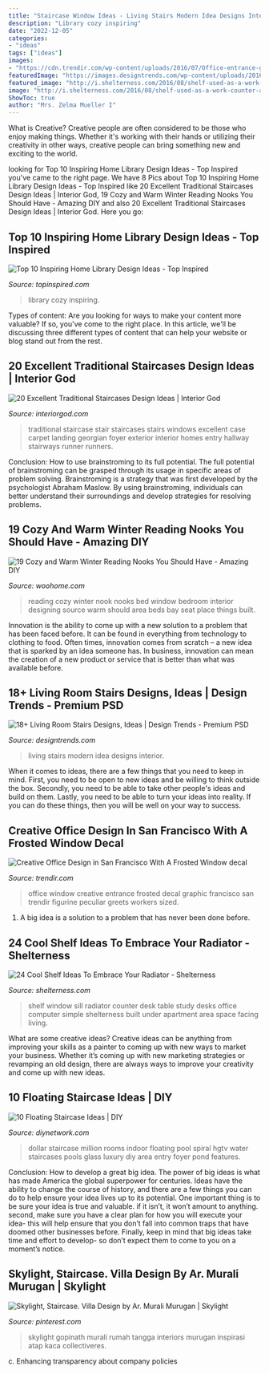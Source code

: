 ```yaml
---
title: "Staircase Window Ideas - Living Stairs Modern Idea Designs Interior"
description: "Library cozy inspiring"
date: "2022-12-05"
categories:
- "ideas"
tags: ["ideas"]
images:
- "https://cdn.trendir.com/wp-content/uploads/2016/07/Office-entrance-greets-workers-with-a-peculiar-life-sized-figurine-that-echoes-the-color-scheme-of-the-window.jpg"
featuredImage: "https://images.designtrends.com/wp-content/uploads/2016/08/23182020/Modern-Living-Room-Stairs-Idea-.jpg"
featured_image: "http://i.shelterness.com/2016/08/shelf-used-as-a-work-counter-and-window-sill.jpg"
image: "http://i.shelterness.com/2016/08/shelf-used-as-a-work-counter-and-window-sill.jpg"
ShowToc: true
author: "Mrs. Zelma Mueller I"
---
```



What is Creative?
Creative people are often considered to be those who enjoy making things. Whether it's working with their hands or utilizing their creativity in other ways, creative people can bring something new and exciting to the world.

	

		
looking for Top 10 Inspiring Home Library Design Ideas - Top Inspired you've came to the right page. We have 8 Pics about Top 10 Inspiring Home Library Design Ideas - Top Inspired like 20 Excellent Traditional Staircases Design Ideas | Interior God, 19 Cozy and Warm Winter Reading Nooks You Should Have - Amazing DIY and also 20 Excellent Traditional Staircases Design Ideas | Interior God. Here you go:
		
    
## Top 10 Inspiring Home Library Design Ideas - Top Inspired

<img loading=lazy src="https://www.topinspired.com/wp-content/uploads/2015/03/7-Cozy-Home-Library-Design-Ideas.jpg" onerror="this.onerror=null;this.src='https://tse2.mm.bing.net/th?id=OIP.xUeph1SbAPRHI0AtDun8JAHaLH&amp;pid=15.1';" alt="Top 10 Inspiring Home Library Design Ideas - Top Inspired">

_Source: topinspired.com_

>library cozy inspiring. 

	

Types of content:
Are you looking for ways to make your content more valuable? If so, you've come to the right place. In this article, we'll be discussing three different types of content that can help your website or blog stand out from the rest.

    
## 20 Excellent Traditional Staircases Design Ideas | Interior God

<img loading=lazy src="http://interiorgod.com/wp-content/uploads/2016/04/stair-case-design-traditional-style.jpg" onerror="this.onerror=null;this.src='https://tse4.mm.bing.net/th?id=OIP.OVcW8djUqwPSvTnrsgVonAHaLH&amp;pid=15.1';" alt="20 Excellent Traditional Staircases Design Ideas | Interior God">

_Source: interiorgod.com_

>traditional staircase stair staircases stairs windows excellent case carpet landing georgian foyer exterior interior homes entry hallway stairways runner runners. 

	

Conclusion: How to use brainstroming to its full potential.
The full potential of brainstroming can be grasped through its usage in specific areas of problem solving. Brainstroming is a strategy that was first developed by the psychologist Abraham Maslow. By using brainstroming, individuals can better understand their surroundings and develop strategies for resolving problems.

    
## 19 Cozy And Warm Winter Reading Nooks You Should Have - Amazing DIY

<img loading=lazy src="http://www.woohome.com/wp-content/uploads/2014/12/Cozy-reading-nook-for-this-winter-6.jpg" onerror="this.onerror=null;this.src='https://tse2.mm.bing.net/th?id=OIP.In4pHc-8_eaIExiDkfUYjQHaKW&amp;pid=15.1';" alt="19 Cozy and Warm Winter Reading Nooks You Should Have - Amazing DIY">

_Source: woohome.com_

>reading cozy winter nook nooks bed window bedroom interior designing source warm should area beds bay seat place things built. 

	

Innovation is the ability to come up with a new solution to a problem that has been faced before. It can be found in everything from technology to clothing to food. Often times, innovation comes from scratch – a new idea that is sparked by an idea someone has. In business, innovation can mean the creation of a new product or service that is better than what was available before.

    
## 18+ Living Room Stairs Designs, Ideas | Design Trends - Premium PSD

<img loading=lazy src="https://images.designtrends.com/wp-content/uploads/2016/08/23182020/Modern-Living-Room-Stairs-Idea-.jpg" onerror="this.onerror=null;this.src='https://tse3.mm.bing.net/th?id=OIP.wsFW40xwSAD82lA7gubPKgHaFS&amp;pid=15.1';" alt="18+ Living Room Stairs Designs, Ideas | Design Trends - Premium PSD">

_Source: designtrends.com_

>living stairs modern idea designs interior. 

	

When it comes to ideas, there are a few things that you need to keep in mind. First, you need to be open to new ideas and be willing to think outside the box. Secondly, you need to be able to take other people's ideas and build on them. Lastly, you need to be able to turn your ideas into reality. If you can do these things, then you will be well on your way to success.

    
## Creative Office Design In San Francisco With A Frosted Window Decal

<img loading=lazy src="https://cdn.trendir.com/wp-content/uploads/2016/07/Office-entrance-greets-workers-with-a-peculiar-life-sized-figurine-that-echoes-the-color-scheme-of-the-window.jpg" onerror="this.onerror=null;this.src='https://tse2.mm.bing.net/th?id=OIP.lScNHO8smzOKy3HFdUO-FgHaEw&amp;pid=15.1';" alt="Creative Office Design in San Francisco With A Frosted Window decal">

_Source: trendir.com_

>office window creative entrance frosted decal graphic francisco san trendir figurine peculiar greets workers sized. 

	

1. A big idea is a solution to a problem that has never been done before.

    
## 24 Cool Shelf Ideas To Embrace Your Radiator - Shelterness

<img loading=lazy src="http://i.shelterness.com/2016/08/shelf-used-as-a-work-counter-and-window-sill.jpg" onerror="this.onerror=null;this.src='https://tse2.mm.bing.net/th?id=OIP.4c-s9Y35s8Z247JwvueaHAHaLL&amp;pid=15.1';" alt="24 Cool Shelf Ideas To Embrace Your Radiator - Shelterness">

_Source: shelterness.com_

>shelf window sill radiator counter desk table study desks office computer simple shelterness built under apartment area space facing living. 

	

What are some creative ideas?
Creative ideas can be anything from improving your skills as a painter to coming up with new ways to market your business. Whether it’s coming up with new marketing strategies or revamping an old design, there are always ways to improve your creativity and come up with new ideas.

    
## 10 Floating Staircase Ideas | DIY

<img loading=lazy src="https://diy.sndimg.com/content/dam/images/diy/fullset/2014/2/28/0/HMDRS-ss3_entry-staircase_s3x4.jpg.rend.hgtvcom.616.822.suffix/1420710819099.jpeg" onerror="this.onerror=null;this.src='https://tse1.mm.bing.net/th?id=OIP.kt0JqZsXsc8OUfksPSF6jQHaJ4&amp;pid=15.1';" alt="10 Floating Staircase Ideas | DIY">

_Source: diynetwork.com_

>dollar staircase million rooms indoor floating pool spiral hgtv water staircases pools glass luxury diy area entry foyer pond features. 

	

Conclusion: How to develop a great big idea.
The power of big ideas is what has made America the global superpower for centuries. Ideas have the ability to change the course of history, and there are a few things you can do to help ensure your idea lives up to its potential.
One important thing is to be sure your idea is true and valuable. if it isn’t, it won’t amount to anything. second, make sure you have a clear plan for how you will execute your idea- this will help ensure that you don’t fall into common traps that have doomed other businesses before. Finally, keep in mind that big ideas take time and effort to develop- so don’t expect them to come to you on a moment’s notice.

    
## Skylight, Staircase. Villa Design By Ar. Murali Murugan | Skylight

<img loading=lazy src="https://i.pinimg.com/736x/f7/1b/be/f71bbe51e0f69bc42927d92950dd8eee.jpg" onerror="this.onerror=null;this.src='https://tse1.mm.bing.net/th?id=OIP.7Q-DJJK6WticgL5D1qkq8gHaLF&amp;pid=15.1';" alt="Skylight, Staircase. Villa Design by Ar. Murali Murugan | Skylight">

_Source: pinterest.com_

>skylight gopinath murali rumah tangga interiors murugan inspirasi atap kaca collectiveres. 

	

c. Enhancing transparency about company policies 

